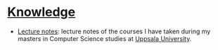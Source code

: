 # [Knowledge](https://diegocasmo.github.io/knowledge/)

- [Lecture notes](lecture-notes/computer-science-masters-uppsala-university): lecture notes of the courses I have taken during my masters in Computer Science studies at [Uppsala University](http://www.it.uu.se/).

